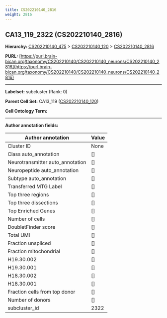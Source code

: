 ```yaml
---
title: CS202210140_2816
weight: 2816
---
```

## CA13_119_2322 (CS202210140_2816)
<b>Hierarchy: </b>
[CS202210140_475](../CS202210140_475) >
[CS202210140_120](../CS202210140_120) >
[CS202210140_2816](../CS202210140_2816)

**PURL:** [https://purl.brain-bican.org/taxonomy/CS202210140/CS202210140_neurons/CS202210140_2816](https://purl.brain-bican.org/taxonomy/CS202210140/CS202210140_neurons/CS202210140_2816)

---


**Labelset:** subcluster (Rank: 0)

**Parent Cell Set:** CA13_119 ([CS202210140_120](../CS202210140_120))



**Cell Ontology Term:** 

[MARKER GENES.]: #


---

[TRANSFERRED ANNOTATIONS.]: #


[AUTHOR ANNOTATION FIELDS.]: #


**Author annotation fields:**

| Author annotation | Value |
|-------------------|-------|
|Cluster ID|None|
|Class auto_annotation|[]|
|Neurotransmitter auto_annotation|[]|
|Neuropeptide auto_annotation|[]|
|Subtype auto_annotation|[]|
|Transferred MTG Label|[]|
|Top three regions|[]|
|Top three dissections|[]|
|Top Enriched Genes|[]|
|Number of cells|[]|
|DoubletFinder score|[]|
|Total UMI|[]|
|Fraction unspliced|[]|
|Fraction mitochondrial|[]|
|H19.30.002|[]|
|H19.30.001|[]|
|H18.30.002|[]|
|H18.30.001|[]|
|Fraction cells from top donor|[]|
|Number of donors|[]|
|subcluster_id|2322|
